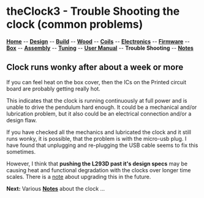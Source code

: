 # theClock3 - Trouble Shooting the clock (common problems)

**[Home](readme.md)** --
**[Design](design.md)** --
**[Build](build.md)** --
**[Wood](wood.md)** --
**[Coils](coils.md)** --
**[Electronics](electronics.md)** --
**[Firmware](firmware.md)** --
**[Box](box.md)** --
**[Assembly](assembly.md)** --
**[Tuning](tuning.md)** --
**[User Manual](user_manual.md)** --
**Trouble Shooting** --
**[Notes](notes.md)**

## Clock runs wonky after about a week or more

If you can feel heat on the box cover, then the ICs on the Printed circuit board
are probably getting really hot.

This indicates that the clock is running continuously at full power and is
unable to drive the pendulum hard enough.  It could be a mechanical and/or
lubrication problem, but it also could be an electrical connection and/or
a design flaw.

If you have checked all the mechanics and lubricated the clock and
it still runs wonky, it is possible, that the problem is with the micro-usb
plug. I have found that unplugging and re-plugging the USB cable seems to
fix this sometimes.

However, I think that **pushing the L293D past it's design specs** may be
causing heat and functional degradation with the clocks over longer time
scales. There is a [note](notes.md) about upgrading this in the future.



**Next:** Various [**Notes**](notes.md) about the clock ...

